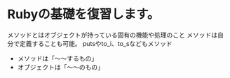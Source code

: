 # Rubyの基礎を復習します。
メソッドとはオブジェクトが持っている固有の機能や処理のこと
メソッドは自分で定義することも可能。
putsやto_i、to_sなどもメソッド

 - メソッドは「～～するもの」
 - オブジェクトは「～～のもの」